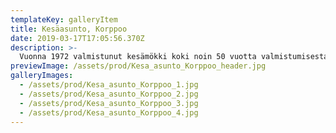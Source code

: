 ```yaml
---
templateKey: galleryItem
title: Kesäasunto, Korppoo
date: 2019-03-17T17:05:56.370Z
description: >-
  Vuonna 1972 valmistunut kesämökki koki noin 50 vuotta valmistumisestaan totaalisen muutoksen. Mökissä oli alunperin kellastuneet paneeliseinät, ahdas keittiö ja pienet makuuhuoneet. Tilaratkaisujen muutoksella kesäasuntoon saatiin avaruutta ja vaaleat pinnat toivat valoa tilaan. Mökin valaistusta parannettiin uusilla sisä -ja ulkovalaisimilla. Vanha tiilitakka sai uuden kauniin pinnan.
previewImage: /assets/prod/Kesa_asunto_Korppoo_header.jpg
galleryImages:
  - /assets/prod/Kesa_asunto_Korppoo_1.jpg
  - /assets/prod/Kesa_asunto_Korppoo_2.jpg
  - /assets/prod/Kesa_asunto_Korppoo_3.jpg
  - /assets/prod/Kesa_asunto_Korppoo_4.jpg
---
```


